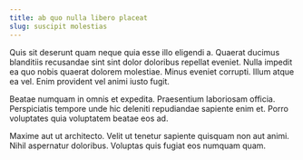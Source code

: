```yaml
---
title: ab quo nulla libero placeat
slug: suscipit molestias
---
```


Quis sit deserunt quam neque quia esse illo eligendi a. Quaerat ducimus blanditiis recusandae sint sint dolor doloribus repellat eveniet. Nulla impedit ea quo nobis quaerat dolorem molestiae. Minus eveniet corrupti. Illum atque ea vel. Enim provident vel animi iusto fugit.

Beatae numquam in omnis et expedita. Praesentium laboriosam officia. Perspiciatis tempore unde hic deleniti repudiandae sapiente enim et. Porro voluptates quia voluptatem beatae eos ad.

Maxime aut ut architecto. Velit ut tenetur sapiente quisquam non aut animi. Nihil aspernatur doloribus. Voluptas quis fugiat eos numquam quam.
